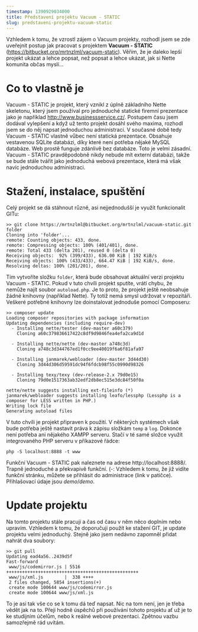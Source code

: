 ```yaml
---
timestamp: 1390929034000
title: Představení projektu Vacuum - STATIC
slug: predstaveni-projektu-vacuum-static
---
```

Vzhledem k tomu, že vzrostl zájem o Vacuum projekty, rozhodl jsem se zde uveřejnit postup jak pracovat s projektem **Vacuum - STATIC** (https://bitbucket.org/mrtnzlml/vacuum-static). Věřím, že je daleko lepší projekt ukázat a lehce popsat, než popsat a lehce ukázat, jak si Nette komunita občas myslí...

# Co to vlastně je

Vacuum - STATIC je projekt, který vznikl z úplně základního Nette skeletonu, který jsem používal pro jednoduché statické firemní prezentace jako je například http://www.businessservice.cz/. Postupem času jsem dodával vylepšení a když už tento projekt dosáhl svého maxima, rozhodl jsem se do něj napsat jednoduchou administraci. V současné době tedy Vacuum - STATIC vlastně vůbec není statická prezentace. Obsahuje vestavenou SQLite databázi, díky které není potřeba nějaké MySQL databáze. Web prostě funguje zdánlivě bez databáze. Toto je velmi zásadní. Vacuum - STATIC pravděpodobně nikdy nebude mít externí databázi, takže se bude stále tvářit jako jednoduchá webová prezentace, která má však navíc jednoduchou administraci.

# Stažení, instalace, spuštění

Celý projekt se dá stáhnout různě, asi nejjednodušší je využít funkcionalit GITu:

```
>> git clone https://mrtnzlml@bitbucket.org/mrtnzlml/vacuum-static.git folder
Cloning into 'folder'...
remote: Counting objects: 433, done.
remote: Compressing objects: 100% (401/401), done.
remote: Total 433 (delta 201), reused 0 (delta 0)
Receiving objects:  92% (399/433), 636.00 KiB | 192 KiB/s
Receiving objects: 100% (433/433), 664.47 KiB | 192 KiB/s, done.
Resolving deltas: 100% (201/201), done.
```

Tím vytvoříte složku `folder`, která bude obsahovat aktuální verzi projektu Vacuum - STATIC. Pokud v tuto chvíli projekt sputíte, vrátí chybu, že nemůže najít soubor `autoload.php`. Je to proto, že projekt ještě neobsahuje žádné knihovny (například Nette). Ty totiž nemá smysl udržovat v repozitáři. Veškeré potřebné knihovny lze doinstalovat jednoduše pomocí Composeru:

```
>> composer update
Loading composer repositories with package information
Updating dependencies (including require-dev)
  - Installing nette/tester (dev-master a60c379)
    Cloning a60c379836617422c8df9d9846fea4efa2ca9d1d

  - Installing nette/nette (dev-master a748c3d)
    Cloning a748c3d344767ed1f0cc9ee40019f6a6f81afa97

  - Installing janmarek/webloader (dev-master 3d44d30)
    Cloning 3d44d306d59591dc94f6fdcb98f55c0990d98326

  - Installing texy/texy (dev-release-2.x 79d0e15)
    Cloning 79d0e1517363ab32edf2db8ec515e3dc84f50f0a

nette/nette suggests installing ext-fileinfo (*)
janmarek/webloader suggests installing leafo/lessphp (Lessphp is a composer for LESS written in PHP.)
Writing lock file
Generating autoload files
```

V tuto chvíli je projekt připraven k použití. V některých systémech však bude potřeba ještě nastavit práva k zápisu složkám `temp` a `log`. Dokonce není potřeba ani nějakého XAMPP serveru. Stačí v té samé složce využít integrovaného PHP serveru v příkazové řádce:

```
php -S localhost:8888 -t www
```

Funkční Vacuum - STATIC pak naleznete na adrese http://localhost:8888/. Trapně jednoduché a překvapivě funkční. (-: Vzhledem k tomu, že již vidíte funkční stránku, můžete se přihlásit do administrace (link v patičce). Přihlašovací údaje jsou *demo*/*demo*.

# Update projektu

Na tomto projektu stále pracuji a čas od času v něm něco doplním nebo upravím. Vzhledem k tomu, že doporučuji použít ke stažení GIT, je update projektu velmi jednoduchý. Stejně jako jsem nedávno zapomněl přidat nahrát dva soubory:

```
>> git pull
Updating ead4a56..2439d5f
Fast-forward
 www/js/codemirror.js | 5516 ++++++++++++++++++++++++++++++++++++++++++++++++++
 www/js/xml.js        |  338 ++++
 2 files changed, 5854 insertions(+)
 create mode 100644 www/js/codemirror.js
 create mode 100644 www/js/xml.js
```

To je asi tak vše co se k tomu dá teď napsat. Nic na tom není, jen je třeba vědět jak na to. Přeji hodně úspěchů při používání tohoto projektu ať už je to ke studijním účelům, nebo k reálné webové prezentaci. Zpětnou vazbu samozřejmě rád uvítám.